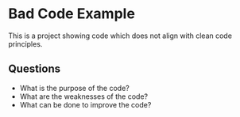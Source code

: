 # Bad Code Example

This is a project showing code which does not align with clean code principles.

## Questions
* What is the purpose of the code?
* What are the weaknesses of the code?
* What can be done to improve the code?
